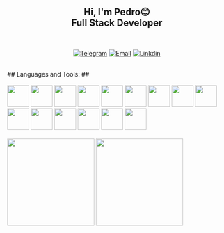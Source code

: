 <h2 align="center">Hi, I'm Pedro😊<br>Full Stack Developer</h2>

&nbsp;
<div style="text-align:center">

[![Telegram](https://img.shields.io/badge/Telegram-2CA5E0?style=for-the-badge&logo=telegram&logoColor=white
)](https://t.me/boloto1979)
[![Email](https://img.shields.io/badge/Gmail-D14836?style=for-the-badge&logo=gmail&logoColor=white
)](https://criarmeulink.com.br/u/1675193138)
[![Linkdin](https://img.shields.io/badge/linktree-39E09B?style=for-the-badge&logo=linktree&logoColor=white
)](https://www.linkedin.com/in/pedro-lima3233/)
 
</div>
<br>
 ## Languages and Tools: ##
<div style="display: inline_block"><br/>
  <img aligh="center" height="50" width="50" src="https://cdn.jsdelivr.net/gh/devicons/devicon/icons/html5/html5-original.svg" />
  <img aligh="center" height="50" width="50" src="https://cdn.jsdelivr.net/gh/devicons/devicon/icons/css3/css3-original.svg" />
  <img aligh="center" height="50" width="50" src="https://cdn.jsdelivr.net/gh/devicons/devicon/icons/javascript/javascript-original.svg" />
  <img aligh="center" height="50" width="50" src="https://cdn.jsdelivr.net/gh/devicons/devicon/icons/python/python-original.svg" />
  <img aligh="center" height="50" width="50" src="https://cdn.jsdelivr.net/gh/devicons/devicon/icons/csharp/csharp-original.svg" />
  <img aligh="center" height="50" width="50" src="https://cdn.jsdelivr.net/gh/devicons/devicon/icons/tailwindcss/tailwindcss-plain.svg" />
  <img aligh="center" height="50" width="50" src="https://cdn.jsdelivr.net/gh/devicons/devicon/icons/cplusplus/cplusplus-original.svg" />
  <img aligh="center" height="50" width="50" src="https://cdn.jsdelivr.net/gh/devicons/devicon/icons/linux/linux-original.svg" />
  <img aligh="center" height="50" width="50" src="https://cdn.jsdelivr.net/gh/devicons/devicon/icons/react/react-original.svg" />
  <img aligh="center" height="50" width="50" src="https://files.raycast.com/4dnlt8m2mcb98bzc4zb8pggc4csi" />
  <img aligh="center" height="50" width="50" src="https://cdn.jsdelivr.net/gh/devicons/devicon/icons/mysql/mysql-original-wordmark.svg" />
  <img aligh="center" height="50" width="50" src="https://cdn.jsdelivr.net/gh/devicons/devicon/icons/php/php-original.svg" />
  <img aligh="center" height="50" width="50" src="https://cdn.jsdelivr.net/gh/devicons/devicon/icons/laravel/laravel-plain-wordmark.svg" />
  <img aligh="center" height="50" width="50" src="https://cdn.jsdelivr.net/gh/devicons/devicon/icons/java/java-original.svg" />
  <img aligh="center" height="50" width="50" src="https://cdn.jsdelivr.net/gh/devicons/devicon/icons/typescript/typescript-original.svg" />
</div><br/>
<div>
  <img height="200em" src="https://github-readme-stats.vercel.app/api?username=boloto1979&show_icons=true&theme=transparent">
  <img height="200em" src="https://media2.giphy.com/media/bGgsc5mWoryfgKBx1u/giphy.gif?cid=ecf05e47htabcfcqhinj1srtwtq11r15jqntfv1dwm8skh33&rid=giphy.gif&ct=g">
</div>
&nbsp;
